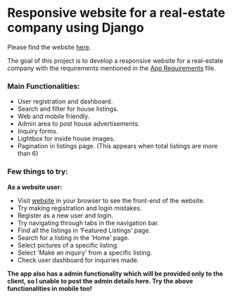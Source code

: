 # Responsive website for a real-estate company using Django

Please find the website [here](http://206.189.206.109/).

The goal of this project is to develop a responsive website for a real-estate company with the requirements mentioned in the [App Requirements](https://github.com/VamsiMohanRamineedi/btre_project/blob/master/App%20Requirements.pdf) file.

### Main Functionalities:
* User registration and dashboard.
* Search and filter for house listings.
* Web and mobile friendly.
* Admin area to post house advertisements.
* Inquiry forms.
* Lightbox for inside house images.
* Pagination in listings page. (This appears when total listings are more than 6)

### Few things to try:
**As a website user:**
* Visit [website](http://206.189.206.109/) in your browser to see the front-end of the website.
*	Try making registration and login mistakes.
*	Register as a new user and login.
*	Try navigating through tabs in the navigation bar.
*	Find all the listings in ‘Featured Listings’ page.
*	Search for a listing in the ‘Home’ page.
*	Select pictures of a specific listing.
*	Select ‘Make an inquiry’ from a specific listing.
*	Check user dashboard for inquiries made.

**The app also has a admin functionality which will be provided only to the client, so I unable to post the admin details here. Try the above functionalities in mobile too!**


